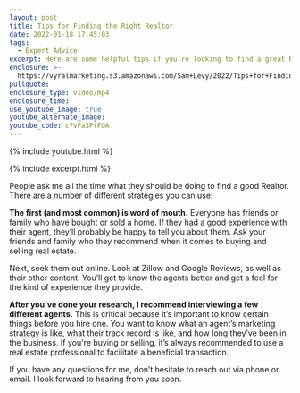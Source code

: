 ```yaml
---
layout: post
title: Tips for Finding the Right Realtor
date: 2022-01-18 17:45:03
tags:
  - Expert Advice
excerpt: Here are some helpful tips if you’re looking to find a great Realtor to hire.
enclosure: >-
  https://vyralmarketing.s3.amazonaws.com/Sam+Levy/2022/Tips+for+Finding+the+Right+Realtor.mp4
pullquote:
enclosure_type: video/mp4
enclosure_time:
use_youtube_image: true
youtube_alternate_image:
youtube_code: c7vFa3PtFOA
---
```

{% include youtube.html %}

{% include excerpt.html %}

People ask me all the time what they should be doing to find a good Realtor. There are a number of different strategies you can use:

**The first (and most common) is word of mouth.** Everyone has friends or family who have bought or sold a home. If they had a good experience with their agent, they’ll probably be happy to tell you about them. Ask your friends and family who they recommend when it comes to buying and selling real estate.

Next, seek them out online. Look at Zillow and Google Reviews, as well as their other content. You’ll get to know the agents better and get a feel for the kind of experience they provide.

**After you’ve done your research, I recommend interviewing a few different agents.** This is critical because it’s important to know certain things before you hire one. You want to know what an agent’s marketing strategy is like, what their track record is like, and how long they’ve been in the business. If you're buying or selling, it’s always recommended to use a real estate professional to facilitate a beneficial transaction.

If you have any questions for me, don’t hesitate to reach out via phone or email. I look forward to hearing from you soon.
